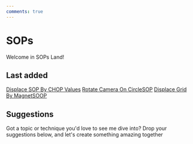 ```yaml
---
comments: true
--- 
```

# SOPs

Welcome in SOPs Land!

## Last added
[Displace SOP By CHOP Values](DisplaceSOPByCHOPValues.md)
[Rotate Camera On CircleSOP](RotateCameraOnCirlceSOP.md)
[Displace Grid By MagnetSOOP](DisplaceGridMagnetSOP.md)


## Suggestions
Got a topic or technique you'd love to see me dive into? Drop your suggestions below, and let's create something amazing together
